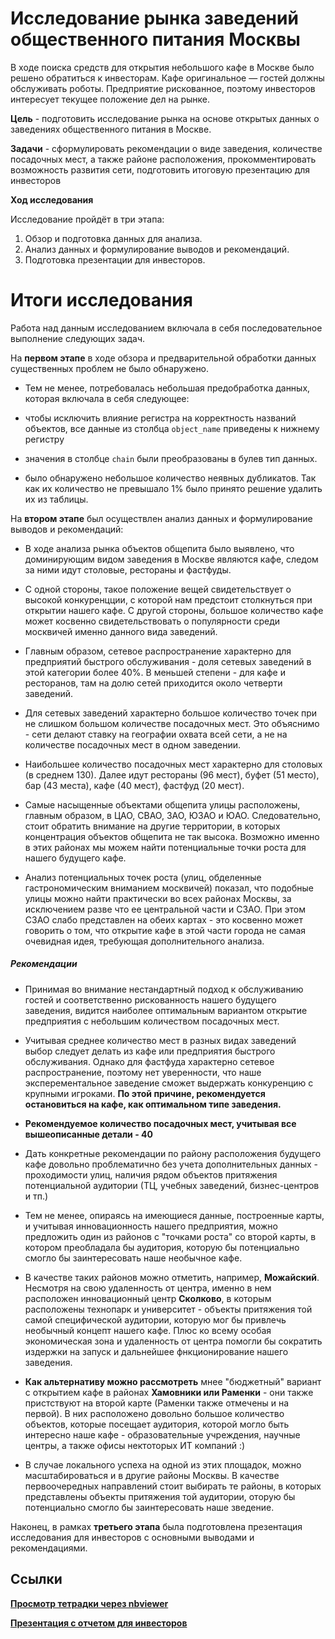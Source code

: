 # Исследование рынка заведений общественного питания Москвы

В ходе поиска средств для открытия небольшого кафе в Москве было решено обратиться к инвесторам. Кафе оригинальное — гостей должны обслуживать роботы. Предприятие рискованное, поэтому инвесторов интересует текущее положение дел на рынке.


**Цель** - подготовить исследование рынка на основе открытых данных о заведениях общественного питания в Москве. 

**Задачи** - сформулировать рекомендации о виде заведения, количестве посадочных мест, а также районе расположения, прокомментировать возможность развития сети, подготовить итоговую презентацию для инвесторов

**Ход исследования**
 
 Исследование пройдёт в три этапа:
 1. Обзор и подготовка данных для анализа.
 2. Анализ данных и формулирование выводов и рекомендаций. 
 3. Подготовка презентации для инвесторов.
 
 # Итоги исследования
 
 Работа над данным исследованием включала в себя последовательное выполнение следующих задач.

На **первом этапе** в ходе  обзора и предварительной обработки данных существенных проблем не было обнаружено. 

* Тем не менее, потребовалась небольшая предобработка данных, которая включала в себя следующее:

* чтобы исключить влияние регистра на корректность названий объектов,  все данные из столбца `object_name` приведены к нижнему регистру

* значения в столбце `chain` были преобразованы в булев тип данных.

* было обнаружено небольшое количество неявных дубликатов. Так как их количество не превышало 1% было принято решение удалить их из таблицы. 

На **втором этапе** был осуществлен анализ данных и формулирование выводов и рекомендаций:

* В ходе анализа рынка объектов общепита было выявлено, что доминирующим видом заведения в Москве являются кафе, следом за ними идут столовые, рестораны и фастфуды.


* С одной стороны, такое положение вещей свидетельствует о высокой конкуренцции, с которой нам предстоит столкнуться при открытии нашего кафе. С другой стороны, большое количество кафе может косвенно свидетельствовать о популярности среди москвичей именно данного вида заведений.


* Главным образом, сетевое распространение характерно для предприятий быстрого обслуживания - доля сетевых заведений в этой категории более 40%. В меньшей степени - для кафе и ресторанов, там на долю сетей приходится около четверти заведений.


* Для сетевых заведений характерно большое количество точек при не слишком большом количестве посадочных мест.  Это объяснимо - сети делают ставку на географии охвата всей сети, а не на количестве посадочных мест в одном заведении.


* Наибольшее количество посадочных мест характерно  для столовых (в среднем 130). Далее идут рестораны (96 мест), буфет (51 место),  бар (43 места), кафе (40 мест), фастфуд (20 мест). 



* Самые насыщенные объектами общепита улицы расположены, главным образом, в ЦАО, СВАО, ЗАО, ЮЗАО и ЮАО. Следовательно, стоит обратить внимание на другие территории, в которых концентрация объектов общепита не так высока. Возможно именно в этих районах мы можем найти потенциальные точки роста для нашего будущего кафе.


* Анализ потенциальных точек роста (улиц, обделенные гастрономическим вниманием москвичей) показал, что подобные улицы можно найти практически во всех районах Москвы, за исключением разве что ее центральной части и СЗАО. При этом СЗАО слабо представлен на обеих картах - это косвенно может говорить о том, что открытие кафе в этой части города не самая очевидная идея, требующая дополнительного анализа.


##### **Рекомендации**


* Принимая во внимание нестандартный подход  к обслуживанию гостей и соответственно рискованность нашего будущего заведения, видится наиболее оптимальным вариантом открытие предприятия с небольшим количеством посадочных мест. 


* Учитывая среднее количество мест в разных видах заведений выбор следует делать из  кафе или предприятия быстрого обслуживания. Однако для фастфуда характерно сетевое распространение, поэтому нет уверенности, что наше эксперементальное заведение сможет выдержать конкуренцию с крупными игроками.  **По этой причине, рекомендуется остановиться на кафе, как оптимальном типе заведения.**


* **Рекомендуемое количество посадочных мест, учитывая все вышеописанные детали - 40**


* Дать конкретные рекомендации по району расположения будущего кафе довольно проблематично без учета дополнительных данных - проходимости улиц, наличия рядом объектов притяжения потенциальной аудитории (ТЦ, учебных заведений, бизнес-центров и тп.)


* Тем не менее, опираясь на имеющиеся данные, построенные карты, и учитывая инновационность нашего предприятия, можно предложить один из районов с "точками роста" со второй карты, в котором преобладала бы аудитория, которую бы потенциально смогло бы заинтересовать наше необычное кафе. 


* В качестве таких районов можно отметить, например, **Можайский**. Несмотря на свою удаленность от центра, именно в нем расположен инновационный центр **Сколково**, в которым расположены технопарк и университет - объекты притяжения той самой специфической аудитории, которую мог бы привлечь необычный концепт нашего кафе. Плюс ко всему особая экономическая зона и удаленность от центра помогли бы сократить издержки на запуск и дальнейшее фнкционирование нашего заведения.   


* **Как альтернативу можно рассмотреть** мнее "бюджетный" вариант с открытием кафе в районах **Хамовники или Раменки** - они также пристствуют на второй карте (Раменки также  отмечены и на первой).  В них расположено довольно большое количество объектов, которые посещает аудитория, которой могло быть интересно наше кафе - образовательные учреждения, научные центры, а также офисы нектоторых ИТ компаний :)


* В случае локального успеха на одной из этих площадок, можно масштабироваться и в другие районы Москвы. В качестве первоочередных направлений стоит выбирать те районы, в которых представлены объекты притяжения той аудитории, оторую бы потенциально смогло бы заинтересовать наше зведение. 

Наконец, в рамках **третьего этапа** была подготовлена презентация исследования для инвесторов с основными выводами и рекомендациями. 

## Ссылки
[**Просмотр тетрадки через nbviewer**](https://nbviewer.org/github/sashasepp/da_projects/blob/main/7_moscow_cafe_n_rerestaurants_analysis/7_moscow_cafe_n_rerestaurants_analysis.ipynb)

[**Презентация с отчетом для инвесторов**](https://disk.yandex.ru/i/ISpsF4E7ms5dTA)



